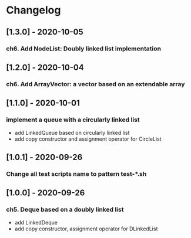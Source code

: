# Changelog
## [1.3.0] - 2020-10-05
### ch6. Add NodeList: Doubly linked list implementation

## [1.2.0] - 2020-10-04
### ch6. Add ArrayVector: a vector based on an extendable array

## [1.1.0] - 2020-10-01
### implement a queue with a circularly linked list
- add LinkedQueue based on circularly linked list
- add copy constructor and assignment operator for CircleList

## [1.0.1] - 2020-09-26
### Change all test scripts name to pattern test-*.sh

## [1.0.0] - 2020-09-26
### ch5. Deque based on a doubly linked list
- add LinkedDeque
- add copy constructor, assignment operator for DLinkedList
